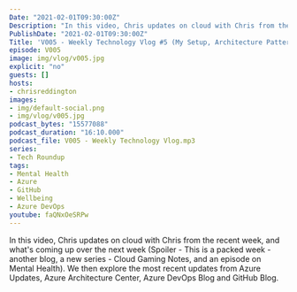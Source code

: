 ```yaml
---
Date: "2021-02-01T09:30:00Z"
Description: "In this video, Chris updates on cloud with Chris from the recent week, and what's coming up over the next week (Spoiler - This is a packed week - another blog, a new series - Cloud Gaming Notes, and an episode on Mental Health). We then explore the most recent updates from Azure Updates, Azure Architecture Center, Azure DevOps Blog and GitHub Blog."
PublishDate: "2021-02-01T09:30:00Z"
Title: 'V005 - Weekly Technology Vlog #5 (My Setup, Architecture Patterns, Mental Health and NEWS)'
episode: V005
image: img/vlog/v005.jpg
explicit: "no"
guests: []
hosts:
- chrisreddington
images:
- img/default-social.png
- img/vlog/v005.jpg
podcast_bytes: "15577088"
podcast_duration: "16:10.000"
podcast_file: V005 - Weekly Technology Vlog.mp3
series:
- Tech Roundup
tags:
- Mental Health
- Azure
- GitHub
- Wellbeing
- Azure DevOps
youtube: faQNxOeSRPw
---
```

In this video, Chris updates on cloud with Chris from the recent week, and what's coming up over the next week (Spoiler - This is a packed week - another blog, a new series - Cloud Gaming Notes, and an episode on Mental Health). We then explore the most recent updates from Azure Updates, Azure Architecture Center, Azure DevOps Blog and GitHub Blog.